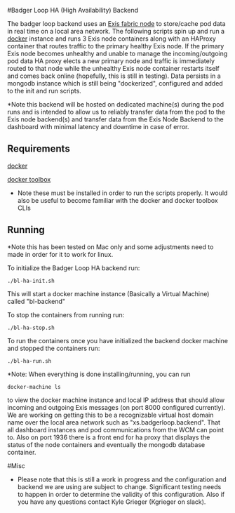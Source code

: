 #Badger Loop HA (High Availability) Backend

The badger loop backend uses an [Exis fabric node](https://github.com/exis-io/node) to store/cache pod data in real time on a local area network.  The following scripts spin up and run a [docker](https://www.docker.com/) instance and runs 3 Exis node containers along with an HAProxy container that routes traffic to the primary healthy Exis node.  If the primary Exis node becomes unhealthy and unable to manage the incoming/outgoing pod data HA proxy elects a new primary node and traffic is immediately routed to that node while the unhealthy Exis node container restarts itself and comes back online (hopefully, this is still in testing).  Data persists in a mongodb instance which is still being "dockerized", configured and added to the init and run scripts.

*Note this backend will be hosted on dedicated machine(s) during the pod runs and is intended to allow us to reliably transfer data from the pod to the Exis node backend(s) and transfer data from the Exis Node Backend to the dashboard with minimal latency and downtime in case of error.    

## Requirements

[docker](https://docs.docker.com/engine/installation/) 

[docker toolbox](https://www.docker.com/products/docker-toolbox)

* Note these must be installed in order to run the scripts properly.  It would also be useful to become familiar with the docker and docker toolbox CLIs

## Running
*Note this has been tested on Mac only and some adjustments need to made in order for it to work for linux.

To initialize the Badger Loop HA backend run:

	./bl-ha-init.sh 

This will start a docker machine instance (Basically a Virtual Machine) called "bl-backend"

To stop the containers from running run:

	./bl-ha-stop.sh

To run the containers once you have initialized the backend docker machine and stopped the containers run:

	./bl-ha-run.sh

*Note: When everything is done installing/running, you can run 

	docker-machine ls

to view the docker machine instance and local IP address that should allow incoming and outgoing Exis messages (on port 8000 configured currently).  We are working on getting this to be a recognizable virtual host domain name over the local area network such as "xs.badgerloop.backend". That all dashboard instances and pod communications from the WCM can point to.  Also on port 1936 there is a front end for ha proxy that displays the status of the node containers and eventually the mongodb database container.

#Misc

* Please note that this is still a work in progress and the configuration and backend we are using are subject to change.  Significant testing needs to happen in order to determine the validity of this configuration.  Also if you have any questions contact Kyle Grieger (Kgrieger on slack).
